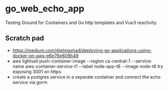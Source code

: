 # go_web_echo_app
Testing Ground for Containers and Go http templates and Vue3 reactivity.


## Scratch pad
- https://medium.com/@elmashad/deploying-go-applications-using-docker-on-aws-e6e76e609b49
- aws lightsail push-container-image --region ca-central-1  --service-name aws-container-service-t1 --label node-app-t8 --image node-t8
try exposing 3001 on https
- create a postgres service in a separate container and connect the echo service via gorm
